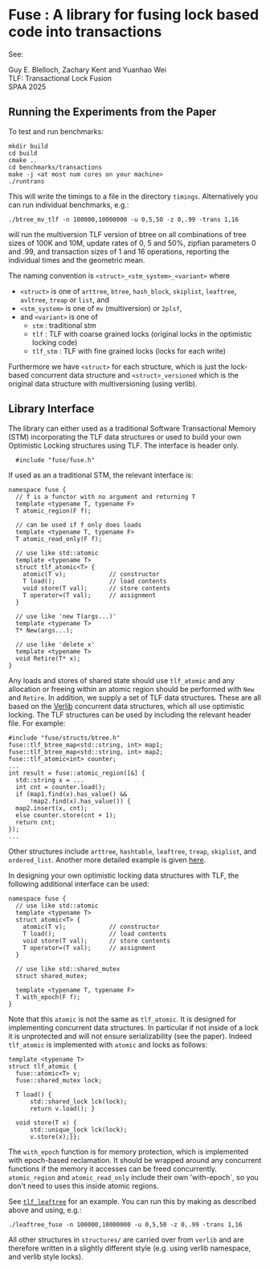 
# Fuse : A library for fusing lock based code into transactions

See:

Guy E. Blelloch, Zachary Kent and Yuanhao Wei\
TLF: Transactional Lock Fusion\
SPAA 2025

## Running the Experiments from the Paper

To test and run benchmarks:

```
mkdir build
cd build
cmake ..
cd benchmarks/transactions
make -j <at most num cores on your machine>
./runtrans
```

This will write the timings to a file in the directory `timings`.  Alternatively
you can run individual benchmarks, e.g.:

```
./btree_mv_tlf -n 100000,10000000 -u 0,5,50 -z 0,.99 -trans 1,16
```

will run the multiversion TLF version of btree on all combinations of
tree sizes of 100K and 10M, update rates of 0, 5 and 50%, zipfian
parameters 0 and .99, and transaction sizes of 1 and 16 operations,
reporting the individual times and the geometric mean.

The naming convention is `<struct>_<stm_system>_<variant>` where

* `<struct>` is one of `arttree`, `btree`, `hash_block`, `skiplist`,
`leaftree`, `avltree`, `treap` or `list`, and
* `<stm_system>` is one of `mv` (multiversion) or `2plsf`,
* and `<variant>` is one of
  * `stm` : traditional stm
  * `tlf` : TLF with coarse grained locks (original locks in the optimistic locking code)
  * `tlf_stm` : TLF with fine grained locks (locks for each write)

Furthermore we have `<struct>` for each structure, which is just the lock-based
concurrent data structure and `<struct>_versioned` which is the original
data structure with multiversioning (using verlib).

## Library Interface

The library can either used as a traditional Software Transactional
Memory (STM) incorporating the TLF data structures or used to build
your own Optimistic Locking structures using TLF.
The interface is header only.

```
  #include "fuse/fuse.h"
```

If used as an a traditional STM, the relevant interface is:

```
namespace fuse {
  // f is a functor with no argument and returning T
  template <typename T, typename F>
  T atomic_region(F f);

  // can be used if f only does loads
  template <typename T, typename F>
  T atomic_read_only(F f);

  // use like std::atomic
  template <typename T>
  struct tlf_atomic<T> { 
    atomic(T v);            // constructor
    T load();               // load contents
    void store(T val);      // store contents
    T operator=(T val);     // assignment
  }

  // use like 'new T(args...)'
  template <typename T>
  T* New(args...);     

  // use like 'delete x'
  template <typename T>
  void Retire(T* x);  
}
```

Any loads and stores of shared state should use `tlf_atomic` and any
allocation or freeing within an atomic region should be performed with
`New` and `Retire`.  In addition, we supply a set of TLF data
structures.  These are all based on the
[Verlib](https://github.com/cmuparlay/verlib) concurrent data
structures, which all use optimistic locking.  The TLF structures can
be used by including the relevant header file.  For example:

```
#include "fuse/structs/btree.h"
fuse::tlf_btree_map<std::string, int> map1;
fuse::tlf_btree_map<std::string, int> map2;
fuse::tlf_atomic<int> counter;
...
int result = fuse::atomic_region([&] {
  std::string x = ...
  int cnt = counter.load();
  if (map1.find(x).has_value() &&
      !map2.find(x).has_value()) {
  map2.insert(x, cnt);
  else counter.store(cnt + 1);
  return cnt;
});
...
```
Other structures include `arttree`, `hashtable`, `leaftree`, `treap`, `skiplist`, and `ordered_list`.
Another more detailed example is given [here](examples/move.cpp).

In designing your own optimistic locking data structures with TLF, the
following additional interface can be used:

```
namespace fuse {
  // use like std::atomic
  template <typename T>
  struct atomic<T> { 
    atomic(T v);            // constructor
    T load();               // load contents
    void store(T val);      // store contents
    T operator=(T val);     // assignment
  }

  // use like std::shared_mutex
  struct shared_mutex; 

  template <typename T, typename F>
  T with_epoch(F f);
}
```

Note that this `atomic` is not the same as `tlf_atomic`.  It is designed
for implementing concurrent data structures.  In particular if not inside
of a lock it is unprotected and will not ensure serializability (see the paper).
Indeed `tlf_atomic` is implemented with `atomic` and locks as follows:

```
template <typename T>
struct tlf_atomic {
  fuse::atomic<T> v;
  fuse::shared_mutex lock;

  T load() {
      std::shared_lock lck(lock);
      return v.load(); }

  void store(T x) {
      std::unique_lock lck(lock);
      v.store(x);}};
```

The `with_epoch` function is for memory protection, which is
implemented with epoch-based reclamation.  It should be wrapped around
any concurrent functions if the memory it accesses can be freed
concurrently.    `atomic_region` and `atomic_read_only` include their own
'with-epoch`, so you don't need to uses this inside atomic regions.

See [`tlf_leaftree`](include/structures/tlf_leaftree/ordered_map.h) for an example.  You can run this
by making as described above and using, e.g.:
```
./leaftree_fuse -n 100000,10000000 -u 0,5,50 -z 0,.99 -trans 1,16
```

All other structures in `structures/` are carried over from `verlib`
and are therefore written in a slightly different style (e.g. using
verlib namespace, and verlib style locks).
